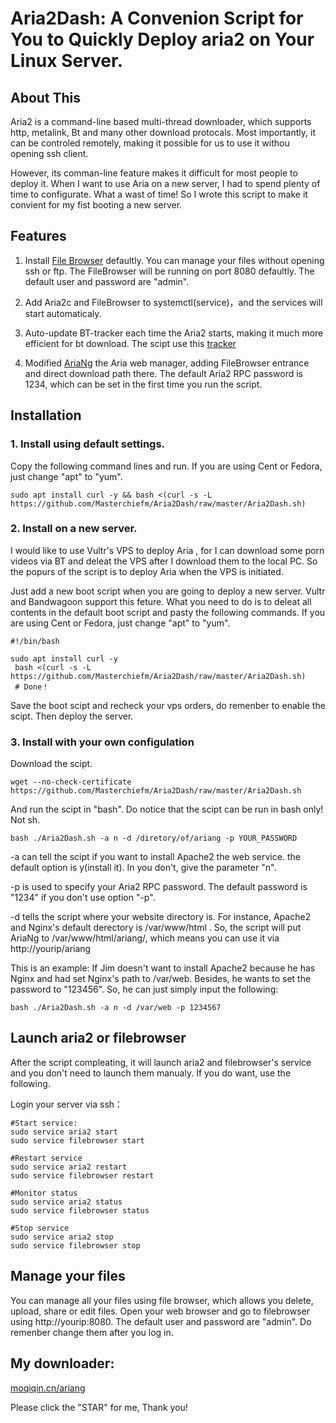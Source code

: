# Aria2Dash: A Convenion Script for You to Quickly Deploy aria2 on Your Linux Server.


## About This
Aria2 is a command-line based multi-thread downloader, which supports http, metalink, Bt and many other download protocals. Most importantly, it can be controled remotely, making it possible for us to use it withou opening ssh client. 

However, its comman-line feature makes it difficult for most people to deploy it. When I want to use Aria on a new server, I had to spend plenty of time to configurate. What a wast of time! So I wrote this script to make it convient for my fist booting a new server.

## Features
1. Install [File Browser](https://filebrowser.xyz) defaultly. You can manage your files without opening ssh or ftp. The FileBrowser will be running on port 8080 defaultly. The default user and password are "admin".

2. Add Aria2c and FileBrowser to systemctl(service)，and the services will start automaticaly.

3. Auto-update BT-tracker each time the Aria2 starts, making it much more efficient for bt download. The scipt use this [tracker](https://raw.githubusercontent.com/ngosang/trackerslist/master/trackers_all.txt)

4. Modified [AriaNg](https://github.com/mayswind/AriaNg) the Aria web manager, adding FileBrowser entrance and direct download path there. The default Aria2 RPC password is 1234, which can be set in the first time you run the script. 


## Installation

### 1. Install using default settings.
Copy the following command lines and run. If you are using Cent or Fedora, just change "apt" to "yum".

```
sudo apt install curl -y && bash <(curl -s -L https://github.com/Masterchiefm/Aria2Dash/raw/master/Aria2Dash.sh)
```

### 2. Install on a new server.
I would like to use Vultr's VPS to deploy Aria , for I can download some porn videos via BT and deleat the VPS after I download them to the local PC. So the popurs of the script is to deploy Aria when the VPS is initiated.

Just add a new boot script when you are going to deploy a new server. Vultr and Bandwagoon support this feture. What you need to do is to deleat all contents in the default boot script and pasty the following commands.
If you are using Cent or Fedora, just change "apt" to "yum".


```
#!/bin/bash

sudo apt install curl -y
 bash <(curl -s -L https://github.com/Masterchiefm/Aria2Dash/raw/master/Aria2Dash.sh)
 # Done！
```
Save the boot scipt and recheck your vps orders, do remenber to enable the scipt. Then deploy the server. 

### 3. Install with your own configulation
Download the scipt.
```
wget --no-check-certificate https://github.com/Masterchiefm/Aria2Dash/raw/master/Aria2Dash.sh
```
And run the scipt in "bash". Do notice that the scipt can be run in bash only! Not sh.
```
bash ./Aria2Dash.sh -a n -d /diretory/of/ariang -p YOUR_PASSWORD
```


-a can tell the scipt if you want to install Apache2 the web service. the default option is y(install it). In you don't, give the parameter "n".

-p is used to specify your Aria2 RPC password. The default password is "1234" if you don't use option "-p".

-d tells the script where your website directory is. For instance, Apache2 and Nginx's default derectory is /var/www/html . So, the script will put AriaNg to /var/www/html/ariang/, which means you can use it via http://yourip/ariang



This is an example:
If Jim doesn't want to install Apache2 because he has Nginx and had set Nginx's path to /var/web. Besides, he wants to set the password to "123456". So, he can just simply input the following:
```
bash ./Aria2Dash.sh -a n -d /var/web -p 1234567
```


## Launch aria2 or filebrowser
After the script compleating, it will launch aria2 and filebrowser's service and you don't need to launch them manualy. If you do want, use the following.

Login your server via ssh：
```
#Start service:
sudo service aria2 start
sudo service filebrowser start

#Restart service 
sudo service aria2 restart
sudo service filebrowser restart

#Monitor status
sudo service aria2 status
sudo service filebrowser status

#Stop service
sudo service aria2 stop
sudo service filebrowser stop
```

## Manage your files

You can manage all your files using file browser, which allows you delete, upload, share or edit files. Open your web browser and go to filebrowser using http://yourip:8080. The default user and password are "admin". Do remenber change them after you log in.



## My downloader:
[moqiqin.cn/ariang](https://moqiqin.cn/lixian)

Please click the "STAR" for me, Thank you!
